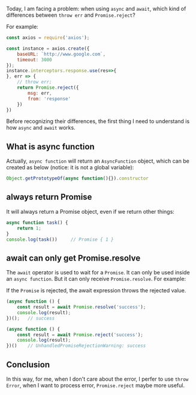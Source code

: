 Today, I am facing a problem: when using `async` and `await`, which kind of differences between `throw err` and `Promise.reject`?

For example:

```JavaScript
const axios = require('axios');

const instance = axios.create({
    baseURL: `http://www.google.com`,
    timeout: 3000
});
instance.interceptors.response.use(res=>{
}, err => {
    // throw err;
    return Promise.reject({
        msg: err,
        from: 'response'
    })
})
```

Before recognizing their differences, the first thing I need to understand is how `async` and `await` works.

## What is async function

Actually, `async function` will return an `AsyncFunction` object, which can be created as below (notice: it is not a global variable):

```JavaScript
Object.getPrototypeOf(async function(){}).constructor
```

## always return Promise

It will always return a Promise object, even if we return other things:

```JavaScript
async function task() {
    return 1;
}
console.log(task())     // Promise { 1 }
```

## await can only get Promise.resolve

The `await` operator is used to wait for a `Promise`. It can only be used inside an `async function`. But it can only receive `Promise.resolve`. For example:

If the `Promise` is rejected, the await expression throws the rejected value.

```JavaScript
(async function () {
    const result = await Promise.resolve('success');
    console.log(result);
})();   // success

(async function () {
    const result = await Promise.reject('success');
    console.log(result);
})()    // UnhandledPromiseRejectionWarning: success
```

## Conclusion

In this way, for me, when I don't care about the error, I perfer to use `throw Error`, when I want to process
error, `Promise.reject` maybe more useful.
